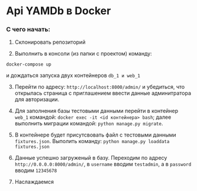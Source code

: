 # Api YAMDb в Docker

### С чего начать:
1. Склонировать репозиторий

2. Выполнить в консоли (из папки с проектом) команду:
```
docker-compose up
```
и дождаться запуска двух контейнеров ```db_1 и web_1```

3. Перейти по адресу: ```http://localhost:8000/admin/``` и убедиться, что открылась страница с приглашением ввести данные админитратора для авторизации.
4. Для заполнения базы тестовыми данными перейти в контейнер ```web_1``` командой: ```docker exec -it <id контейнера> bash```; далее выполнить миграции командой: ```python manage.py migrate```.

5. В контейнере будет присутсвовать файл с тестовыми данными ```fixtures.json```. Выполить команду: ```python manage.py loaddata fixtures.json```

6. Данные успешно загруженый в базу. Переходим по адресу ```http://0.0.0.0:8000/admin/```, в ```username``` вводим ```testadmin```, а в ```password``` вводим ```12345678```

7. Наслаждаемся
